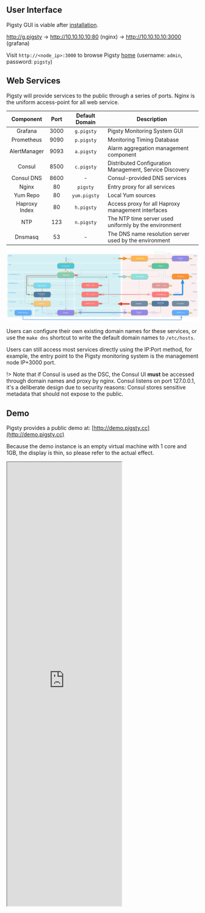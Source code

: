 ## User Interface

Pigsty GUI is viable after [installation](s-install.md). 

http://g.pigsty -> http://10.10.10.10:80 (nginx) -> http://10.10.10.10:3000 (grafana)

Visit `http://<node_ip>:3000` to browse Pigsty [home](http://demo.pigsty.cc/d/home) (username: `admin`, password: `pigsty`)


## Web Services

Pigsty will provide services to the public through a series of ports. 
Nginx is the uniform access-point for all web service.


| Component | Port | Default Domain | Description |
| :-----------: | :--: | :----------: | ------------------------------- |
| Grafana | 3000 | `g.pigsty` | Pigsty Monitoring System GUI |
| Prometheus | 9090 | `p.pigsty` | Monitoring Timing Database |
| AlertManager | 9093 | `a.pigsty` | Alarm aggregation management component |
| Consul | 8500 | `c.pigsty` | Distributed Configuration Management, Service Discovery |
| Consul DNS | 8600 | - | Consul-provided DNS services |
| Nginx | 80 | `pigsty` | Entry proxy for all services |
| Yum Repo | 80 | `yum.pigsty` | Local Yum sources |
| Haproxy Index | 80 | `h.pigsty` | Access proxy for all Haproxy management interfaces |
| NTP | 123 | `n.pigsty` | The NTP time server used uniformly by the environment |
| Dnsmasq | 53 | - | The DNS name resolution server used by the environment |


![](_media/infra.svg)


Users can configure their own existing domain names for these services,
or use the `make dns` shortcut to write the default domain names to `/etc/hosts`.

Users can still access most services directly using the IP:Port method,
for example, the entry point to the Pigsty monitoring system is the management node IP+3000 port.

!> Note that if Consul is used as the DSC, the Consul UI **must** be accessed through domain names and proxy by nginx. Consul listens on port 127.0.0.1, it's a deliberate design due to security reasons: Consul stores sensitive metadata that should not expose to the public.



## Demo

Pigsty provides a public demo at: [http://demo.pigsty.cc](http://demo.pigsty.cc)

Because the demo instance is an empty virtual machine with 1 core and 1GB, the display is thin, so please refer to the actual effect.


<iframe style="height:1160px" src="http://demo.pigsty.cc/d/home"></iframe>

